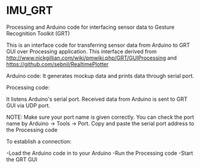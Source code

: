 # IMU_GRT
Processing and Arduino code for interfacing sensor data to Gesture Recognition Toolkit (GRT)

This is an interface code for transferring sensor data from Arduino to GRT GUI over Processing application. 
This interface derived from http://www.nickgillian.com/wiki/pmwiki.php/GRT/GUIProcessing and https://github.com/sebnil/RealtimePlotter

Arduino code:
It generates mockup data and prints data through serial port.

Processing code:

It listens Arduino's serial port. Received data from Arduino is sent to GRT GUI via UDP port.

NOTE: Make sure your port name is given correctly. You can check the port name by Arduino -> Tools -> Port.
Copy and paste the serial port address to the Processing code

To establish a connection:

-Load the Arduino code in to your Arduino
-Run the Processing code
-Start the GRT GUI
